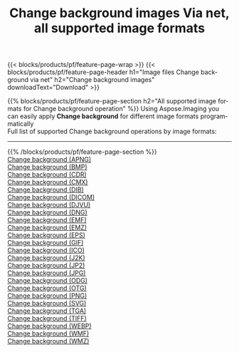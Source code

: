 ﻿---
title: Change background images Via net, all supported image formats 
weight: 3920
url: /net/change-background 
lang: en
langdirlevel: 2
locales: zh-hans,ja,it,ru,de,es,fr,nl,id,lt,pl,pt,vi,tr,ko,zh-hant,ar,hi,th,sv,cs,uk,he
description: Using Aspose.Imaging you can easily Change background images Via net
---

{{< blocks/products/pf/feature-page-wrap >}}
{{< blocks/products/pf/feature-page-header h1="Image files Change background via net" h2="Change background images" downloadText="Download" >}}


{{% blocks/products/pf/feature-page-section  h2="All supported image formats for Change background operation" %}}
Using Aspose.Imaging you can easily apply **Change background** for different image formats programmatically
<br/>
Full list of supported Change background operations by image formats:
<hr/>
{{% /blocks/products/pf/feature-page-section %}}
<div class="container-fluid productfamilypage bg-gray">
    <div class="convertypes bg-gray agp-content section">
        <div class="container">
		<div class="row other-converters">
		    <div class='col-md-2 other-converter remove-lp remove-rp'><a href="/imaging/net/change-background/apng" >Change background (APNG)</a></div><div class='col-md-2 other-converter remove-lp remove-rp'><a href="/imaging/net/change-background/bmp" >Change background (BMP)</a></div><div class='col-md-2 other-converter remove-lp remove-rp'><a href="/imaging/net/change-background/cdr" >Change background (CDR)</a></div><div class='col-md-2 other-converter remove-lp remove-rp'><a href="/imaging/net/change-background/cmx" >Change background (CMX)</a></div><div class='col-md-2 other-converter remove-lp remove-rp'><a href="/imaging/net/change-background/dib" >Change background (DIB)</a></div><div class='col-md-2 other-converter remove-lp remove-rp'><a href="/imaging/net/change-background/dicom" >Change background (DICOM)</a></div><div class='col-md-2 other-converter remove-lp remove-rp'><a href="/imaging/net/change-background/djvu" >Change background (DJVU)</a></div><div class='col-md-2 other-converter remove-lp remove-rp'><a href="/imaging/net/change-background/dng" >Change background (DNG)</a></div><div class='col-md-2 other-converter remove-lp remove-rp'><a href="/imaging/net/change-background/emf" >Change background (EMF)</a></div><div class='col-md-2 other-converter remove-lp remove-rp'><a href="/imaging/net/change-background/emz" >Change background (EMZ)</a></div><div class='col-md-2 other-converter remove-lp remove-rp'><a href="/imaging/net/change-background/eps" >Change background (EPS)</a></div><div class='col-md-2 other-converter remove-lp remove-rp'><a href="/imaging/net/change-background/gif" >Change background (GIF)</a></div><div class='col-md-2 other-converter remove-lp remove-rp'><a href="/imaging/net/change-background/ico" >Change background (ICO)</a></div><div class='col-md-2 other-converter remove-lp remove-rp'><a href="/imaging/net/change-background/j2k" >Change background (J2K)</a></div><div class='col-md-2 other-converter remove-lp remove-rp'><a href="/imaging/net/change-background/jp2" >Change background (JP2)</a></div><div class='col-md-2 other-converter remove-lp remove-rp'><a href="/imaging/net/change-background/jpg" >Change background (JPG)</a></div><div class='col-md-2 other-converter remove-lp remove-rp'><a href="/imaging/net/change-background/odg" >Change background (ODG)</a></div><div class='col-md-2 other-converter remove-lp remove-rp'><a href="/imaging/net/change-background/otg" >Change background (OTG)</a></div><div class='col-md-2 other-converter remove-lp remove-rp'><a href="/imaging/net/change-background/png" >Change background (PNG)</a></div><div class='col-md-2 other-converter remove-lp remove-rp'><a href="/imaging/net/change-background/svg" >Change background (SVG)</a></div><div class='col-md-2 other-converter remove-lp remove-rp'><a href="/imaging/net/change-background/tga" >Change background (TGA)</a></div><div class='col-md-2 other-converter remove-lp remove-rp'><a href="/imaging/net/change-background/tiff" >Change background (TIFF)</a></div><div class='col-md-2 other-converter remove-lp remove-rp'><a href="/imaging/net/change-background/webp" >Change background (WEBP)</a></div><div class='col-md-2 other-converter remove-lp remove-rp'><a href="/imaging/net/change-background/wmf" >Change background (WMF)</a></div><div class='col-md-2 other-converter remove-lp remove-rp'><a href="/imaging/net/change-background/wmz" >Change background (WMZ)</a></div>
                </div>
        </div>
    </div>
</div>
<br/>


